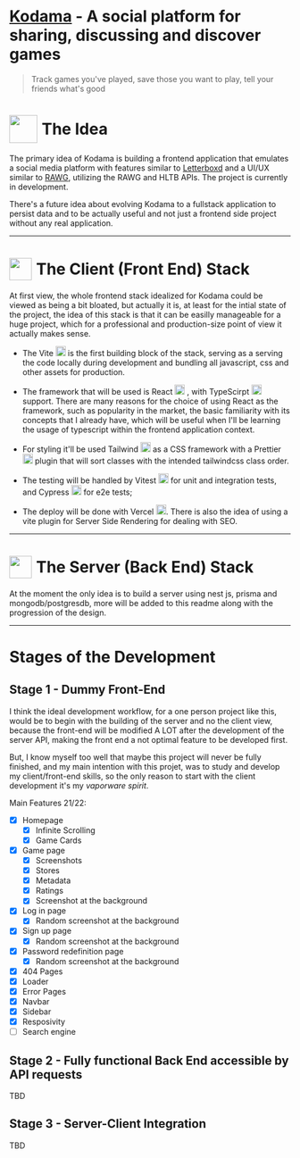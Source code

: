 # [Kodama](https://kodama.vercel.app) - A social platform for sharing, discussing and discover games

> Track games you've played, save those you want to play, tell your friends what's good

<h1 style="display:flex; align-items: center;"> <img src="https://slackmojis.com/emojis/5812-david_lynch/download" style="width:50px; margin-right:8px"/> The Idea</h1>

The primary idea of Kodama is building a frontend application that emulates a social media platform with features similar to [Letterboxd](https:letterboxd.com) and a UI/UX similar to [RAWG](https:rawg.io), utilizing the RAWG and HLTB APIs. The project is currently in development.

There's a future idea about evolving Kodama to a fullstack application to persist data and to be actually useful and not just a frontend side project without any real application.

---

<h1 style="display:flex; align-items: center;"> <img src="https://cdn-icons-png.flaticon.com/512/3171/3171906.png" style="width:40px; margin-right:8px"/> The Client (Front End) Stack</h1>

At first view, the whole frontend stack idealized for Kodama could be viewed as being a bit bloated, but actually it is, at least for the intial state of the project, the idea of this stack is that it can be easilly manageable for a huge project, which for a professional and production-size point of view it actually makes sense.

- The Vite <img src="https://vitejs.dev/logo-with-shadow.png" style="width:18px"/> is the first building block of the stack, serving as a serving the code locally during development and bundling all javascript, css and other assets for production.

- The framework that will be used is React <img src="https://upload.wikimedia.org/wikipedia/commons/thumb/a/a7/React-icon.svg/2300px-React-icon.svg.png" style="width:18px"/> , with TypeScirpt <img src="https://upload.wikimedia.org/wikipedia/commons/thumb/4/4c/Typescript_logo_2020.svg/1200px-Typescript_logo_2020.svg.png" style="width:18px"/> support. There are many reasons for the choice of using React as the framework, such as popularity in the market, the basic familiarity with its concepts that I already have, which will be useful when I'll be learning the usage of typescript within the frontend application context.

- For styling it'll be used Tailwind <img src="https://upload.wikimedia.org/wikipedia/commons/thumb/d/d5/Tailwind_CSS_Logo.svg/1200px-Tailwind_CSS_Logo.svg.png" style="width:18px"/> as a CSS framework  with a Prettier <img src="https://cdn.worldvectorlogo.com/logos/prettier-1.svg" style="width:18px"/> plugin that will sort classes with the intended tailwindcss class order.

- The testing will be handled by Vitest <img src="https://seeklogo.com/images/V/vitest-logo-9ADDA575A5-seeklogo.com.png" style="width:18px"/> for unit and integration tests, and Cypress <img src="https://pics.freeicons.io/uploads/icons/png/3556671901536211770-512.png" style="width:18px"/> for e2e tests;

- The deploy will be done with Vercel <img src="https://i.pinimg.com/originals/c4/35/6c/c4356cd5454d06585e0a46066b555172.png" style="width:18px"/>. There is also the idea of using a vite plugin for Server Side Rendering for dealing with SEO.

---
<h1 style="display:flex; align-items: center;"> <img src="https://cdn-icons-png.flaticon.com/512/3171/3171906.png" style="width:40px; margin-right:8px"/> The Server (Back End) Stack</h1>

At the moment the only idea is to build a server using nest js, prisma and mongodb/postgresdb, more will be added to this readme along with the progression of the design.

---
# Stages of the Development

## Stage 1 - Dummy Front-End

I think the ideal development workflow, for a one person project like this, would be to begin with the building of the server and no the client view, because the front-end will be modified A LOT after the development of the server API, making the front end a not optimal feature to be developed first.

But, I know myself too well that maybe this project will never be fully finished, and my main intention with this projet, was to study and develop my client/front-end skills, so the only reason to start with the client development it's my *vaporware spirit*.

Main Features 21/22:

- [x] Homepage
  - [x] Infinite Scrolling  
  - [x] Game Cards  
- [x] Game page
  - [x] Screenshots
  - [x] Stores
  - [x] Metadata
  - [x] Ratings
  - [x] Screenshot at the background
- [x] Log in page
  - [x] Random screenshot at the background
- [x] Sign up page
  - [x] Random screenshot at the background
- [x] Password redefinition page
  - [x] Random screenshot at the background
- [x] 404 Pages
- [x] Loader
- [x] Error Pages
- [x] Navbar
- [x] Sidebar
- [x] Resposivity
- [ ] Search engine

## Stage 2 - Fully functional Back End accessible by API requests

TBD

## Stage 3 - Server-Client Integration

TBD
